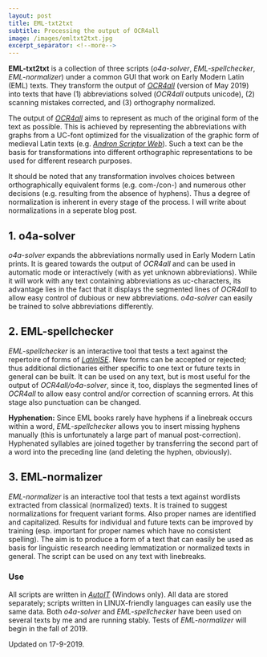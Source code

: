 ```yaml
---
layout: post
title: EML-txt2txt
subtitle: Processing the output of OCR4all
image: /images/emltxt2txt.jpg
excerpt_separator: <!--more-->
---
```

**EML-txt2txt** is a collection of three scripts (*o4a-solver*, *EML-spellchecker*, *EML-normalizer*) under a common GUI that work on Early Modern Latin (EML) texts. They transform the output of [*OCR4all*](jramminger.github.io/ocr4all/) (version of May 2019) into texts that have (1) abbreviations solved (*OCR4all* outputs unicode), (2) scanning mistakes corrected, and (3) orthography normalized. 
<!--more-->

The output of [*OCR4all*](jramminger.github.io/ocr4all/) aims to represent as much of the original form of the text as possible. This is achieved by representing the abbreviations with graphs from a UC-font optimized for the visualization of the graphic form of medieval Latin texts (e.g. [*Andron Scriptor Web*](folk.uib.no/hnooh/mufi/fonts/)). Such a text can be the basis for transformations into different orthographic representations to be used for different research purposes. 

It should be noted that any transformation involves choices between orthographically equivalent forms (e.g. com-/con-) and numerous other decisions (e.g. resulting from the absence of hyphens). Thus a degree of normalization is inherent in every stage of the process. I will write about normalizations in a seperate blog post.

## 1. o4a-solver
*o4a-solver* expands the abbreviations normally used in Early Modern Latin prints. It is geared towards the output of *OCR4all* and can be used in automatic mode or interactively (with as yet unknown abbreviations). While it will work with any text containing abbreviations as uc-characters, its advantage lies in the fact that it displays the segmented lines of *OCR4all* to allow easy control of dubious or new abbreviations. *o4a-solver* can easily be trained to solve abbreviations differently.

## 2. EML-spellchecker
*EML-spellchecker* is an interactive tool that tests a text against the repertoire of forms of [*LatinISE*](jramminger.github.io/corpora/). New forms can be accepted or rejected; thus additional dictionaries either specific to one text or future texts in general can be built. It can be used on any text, but is most useful for the output of *OCR4all/o4a-solver*, since it, too, displays the segmented lines of *OCR4all* to allow easy control and/or correction of scanning errors. At this stage also punctuation can be changed. 

**Hyphenation:** Since EML books rarely have hyphens if a linebreak occurs within a word, *EML-spellchecker* allows you to insert missing hyphens manually (this is unfortunately a large part of manual post-correction). Hyphenated syllables are joined together by transferring the second part of a word into the preceding line (and deleting the hyphen, obviously).

## 3. EML-normalizer
*EML-normalizer*  is an interactive tool that tests a text against wordlists extracted from classical (normalized) texts. It is trained to suggest normalizations for frequent variant forms. Also proper names are identified and capitalized. Results for individual and future texts can be improved by training (esp. important for proper names which have no consistent spelling). The aim is to produce a form of a text that can easily be used as basis for linguistic research needing lemmatization or normalized texts in general. The script can be used on any text with linebreaks.


### Use
All scripts are written  in [*AutoIT*](www.autoitscript.com/site/autoit/) (Windows only). All data are stored separately; scripts written in LINUX-friendly languages can easily use the same data. Both *o4a-solver* and *EML-spellchecker* have been used on several texts by me and are running stably. Tests of *EML-normalizer* will begin in the fall of 2019.


Updated on 17-9-2019.
